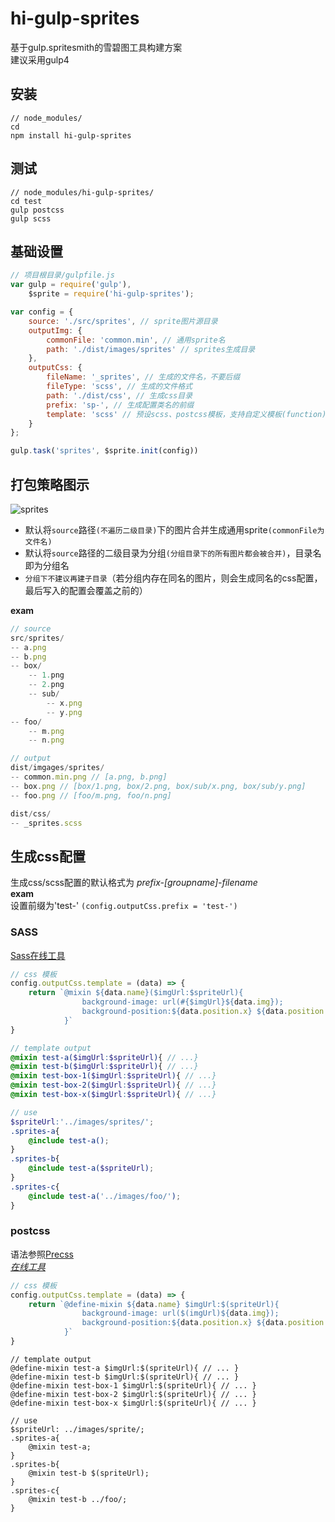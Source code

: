 # hi-gulp-sprites
基于gulp.spritesmith的雪碧图工具构建方案     
建议采用gulp4

## 安装
```
// node_modules/
cd
npm install hi-gulp-sprites
```

## 测试
```
// node_modules/hi-gulp-sprites/
cd test
gulp postcss
gulp scss
```

## 基础设置
```js
// 项目根目录/gulpfile.js
var gulp = require('gulp'),
    $sprite = require('hi-gulp-sprites');

var config = {
    source: './src/sprites', // sprite图片源目录
    outputImg: {
        commonFile: 'common.min', // 通用sprite名
        path: './dist/images/sprites' // sprites生成目录
    },
    outputCss: {
        fileName: '_sprites', // 生成的文件名，不要后缀
        fileType: 'scss', // 生成的文件格式
        path: './dist/css', // 生成css目录
        prefix: 'sp-', // 生成配置类名的前缀
        template: 'scss' // 预设scss、postcss模板，支持自定义模板(function)
    }
};

gulp.task('sprites', $sprite.init(config))
```

## 打包策略图示
![sprites](https://cloud.githubusercontent.com/assets/3962259/15205493/58628638-184a-11e6-8bb7-59e2be0e752e.png)    

- 默认将`source`路径`(不遍历二级目录)`下的图片合并生成通用sprite`(commonFile为文件名)`     
- 默认将`source`路径的二级目录为分组`(分组目录下的所有图片都会被合并)`，目录名即为分组名    
- `分组下不建议再建子目录`（若分组内存在同名的图片，则会生成同名的css配置，最后写入的配置会覆盖之前的）  

**exam**   

```js
// source
src/sprites/
-- a.png
-- b.png
-- box/
    -- 1.png
    -- 2.png
    -- sub/
        -- x.png
        -- y.png
-- foo/
    -- m.png
    -- n.png

// output
dist/imgages/sprites/
-- common.min.png // [a.png, b.png]
-- box.png // [box/1.png, box/2.png, box/sub/x.png, box/sub/y.png]
-- foo.png // [foo/m.png, foo/n.png]

dist/css/
-- _sprites.scss
```

## 生成css配置
生成css/scss配置的默认格式为 *prefix-[groupname]-filename*     
**exam**    
设置前缀为'test-' `(config.outputCss.prefix = 'test-')`

### SASS
[Sass在线工具](http://www.sassmeister.com/)
```js
// css 模板
config.outputCss.template = (data) => {
    return `@mixin ${data.name}($imgUrl:$spriteUrl){
                background-image: url(#{$imgUrl}${data.img});
                background-position:${data.position.x} ${data.position.y};
            }`
}
```
```scss
// template output
@mixin test-a($imgUrl:$spriteUrl){ // ...}
@mixin test-b($imgUrl:$spriteUrl){ // ...}
@mixin test-box-1($imgUrl:$spriteUrl){ // ...}
@mixin test-box-2($imgUrl:$spriteUrl){ // ...}
@mixin test-box-x($imgUrl:$spriteUrl){ // ...}

// use
$spriteUrl:'../images/sprites/';
.sprites-a{
    @include test-a();
}
.sprites-b{
    @include test-a($spriteUrl);
}
.sprites-c{
    @include test-a('../images/foo/');
}
```

### postcss
语法参照[Precss](https://github.com/jonathantneal/precss)    
*[在线工具](http://jonathantneal.github.io/precss/)*
```js
// css 模板
config.outputCss.template = (data) => {
    return `@define-mixin ${data.name} $imgUrl:$(spriteUrl){
                background-image: url($(imgUrl)${data.img});
                background-position:${data.position.x} ${data.position.y};
            }`
}
```
```postcss
// template output
@define-mixin test-a $imgUrl:$(spriteUrl){ // ... }
@define-mixin test-b $imgUrl:$(spriteUrl){ // ... }
@define-mixin test-box-1 $imgUrl:$(spriteUrl){ // ... }
@define-mixin test-box-2 $imgUrl:$(spriteUrl){ // ... }
@define-mixin test-box-x $imgUrl:$(spriteUrl){ // ... }

// use
$spriteUrl: ../images/sprite/;
.sprites-a{
    @mixin test-a;
}
.sprites-b{
    @mixin test-b $(spriteUrl);
}
.sprites-c{
    @mixin test-b ../foo/;
}
```
